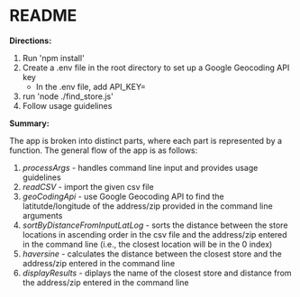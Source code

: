 # README

**Directions:**

1. Run 'npm install'
2. Create a .env file in the root directory to set up a Google Geocoding API key
   - In the .env file, add API_KEY=<your-api-key>
3. run 'node ./find_store.js'
4. Follow usage guidelines

**Summary:**

The app is broken into distinct parts, where each part is represented by a function. The general flow of the app is as follows:

1. _processArgs_ - handles command line input and provides usage guidelines
2. _readCSV_ - import the given csv file
3. _geoCodingApi_ - use Google Geocoding API to find the latitutde/longitude of the address/zip provided in the command line arguments
4. _sortByDistanceFromInputLatLog_ - sorts the distance between the store locations in ascending order in the csv file and the address/zip entered in the command line (i.e., the closest location will be in the 0 index)
5. _haversine_ - calculates the distance between the closest store and the address/zip entered in the command line
6. _displayResults_ - diplays the name of the closest store and distance from the address/zip entered in the command line
